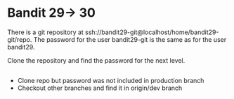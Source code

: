 # Bandit 29-> 30

There is a git repository at
ssh://bandit29-git@localhost/home/bandit29-git/repo. The password for the user
bandit29-git is the same as for the user bandit29.

Clone the repository and find the password for the next level.

##

- Clone repo but password was not included in production branch
- Checkout other branches and find it in origin/dev branch
